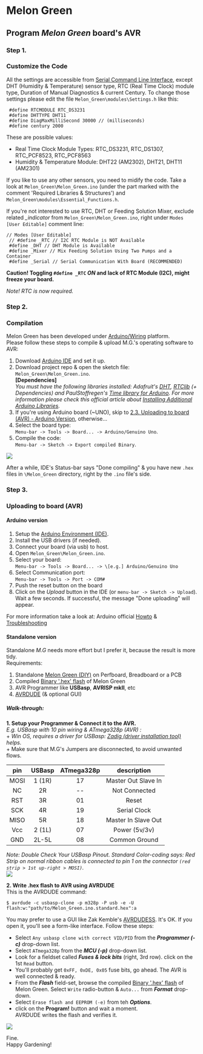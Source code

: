 # Melon Green
## Program *Melon Green* board's AVR

### Step 1.
### Customize the Code
All the settings are accessible from [Serial Command Line Interface](3_Serial_Command_Line_Interface.md), except DHT (Humidity & Temperature) sensor type, RTC (Real Time Clock) module type, Duration of Manual Diagnostics & current Century. To change those settings please edit the file `Melon_Green\modules\Settings.h` like this:


```
 #define RTCMODULE RTC_DS3231
 #define DHTTYPE DHT11
 #define DiagMaxMilliSecond 30000 // (milliseconds)
 #define century 2000
```

These are possible values:  
*   Real Time Clock Module Types: RTC_DS3231, RTC_DS1307, RTC_PCF8523, RTC_PCF8563  
*   Humidity & Temperature Module: DHT22 (AM2302), DHT21, DHT11 (AM2301)  

If you like to use any other sensors, you need to midify the code. Take a look at `Melon_Green\Melon_Green.ino` (under the part marked with the comment 'Required Libraries & Structures') and `Melon_Green\modules\Essential_Functions.h`.

If you're not interested to use RTC, DHT or Feeding Solution Mixer, exclude related *_indicator* from `Melon_Green\Melon_Green.ino`, right under `Modes [User Editable]` comment line:

```
// Modes [User Editable]
 // #define _RTC // I2C RTC Module is NOT Available
 #define _DHT // DHT Module is Available
 #define _Mixer // Mix Feeding Solution Using Two Pumps and a Container
 #define _Serial // Serial Communication With Board (RECOMMENDED)
```
**Caution! Toggling `#define _RTC` *ON* and lack of RTC Module (I2C), might freeze your board.**  

*Note! RTC is now required.*   


### Step 2.
### Compilation
Melon Green has been developed under [Arduino/Wiring](https://en.wikipedia.org/wiki/Arduino#Software_development) platform.  
Please follow these steps to compile & upload M.G.'s operating software to AVR:
1. Download [Arduino IDE](https://www.arduino.cc/en/main/software) and set it up.
2. Download project repo & open the sketch file: `Melon_Green\Melon_Green.ino`.  
**\[Dependencies]**  
*You must have the following libraries installed: Adafruit's [DHT](https://github.com/adafruit/DHT-sensor-library), [RTClib](https://github.com/adafruit/RTClib) (+ Dependencies) and PaulStoffregen's [Time library for Arduino](https://github.com/PaulStoffregen/Time). For more information please check this official article about [Installing Additional Arduino Libraries](https://www.arduino.cc/en/guide/libraries).*  
3. If you're using Arduino board (~UNO), skip to [2.3. Uploading to board (AVR) - Arduino Version](#arduino-version), otherwise...
4. Select the board type:  
`Menu-bar -> Tools -> Board... -> Arduino/Genuino Uno`.
5. Compile the code:  
`Menu-bar -> Sketch -> Export compiled Binary`.  

![](2_Upload_Melon_Green_to_AVR/Compile_Code.gif)  

After a while, IDE's Status-bar says "Done compiling" & you have new `.hex` files in `\Melon_Green` directory, right by the `.ino` file's side.  


### Step 3.
### Uploading to board (AVR)
#### Arduino version
1.  Setup the [Arduino Environment (IDE)](https://www.arduino.cc/en/main/software).
2.  Install the USB drivers (if needed).
3.  Connect your board (via usb) to host.  
4.  Open `Melon_Green\Melon_Green.ino`.
5.  Select your board:  
`Menu-bar -> Tools -> Board... -> \[e.g.] Arduino/Genuino Uno`
6.  Select Communication port:  
`Menu-bar -> Tools -> Port -> COM#`
7.  Push the reset button on the board
8.  Click on the *Upload* button in the IDE (or `menu-bar -> Sketch -> Upload`).  
Wait a few seconds. If successful, the message "Done uploading" will appear.  

For more information take a look at: Arduino official [Howto](https://www.arduino.cc/en/main/howto) & [Troubleshooting](https://www.arduino.cc/en/guide/troubleshooting)

#### Standalone version
Standalone *M.G* needs more effort but I prefer it, because the result is more tidy.  
Requirements:
1. Standalone [Melon Green (DIY)](1_Melon_Green_Board_[DIY].md) on Perfboard, Breadboard or a PCB
2. Compiled [Binary '.hex' flash](#compilation) of Melon Green
3. AVR Programmer like **USBasp**, **AVRISP mkII**, etc
4. [AVRDUDE](http://www.nongnu.org/avrdude/) (& optional GUI)

##### Walk-through:  
**1. Setup your Programmer & Connect it to the AVR.**  
*E.g. USBasp with 10 pin wiring & ATmega328p (AVR) :*  
\+ *Win OS, requires a driver for USBasp: [Zadig (driver installation tool)](http://zadig.akeo.ie/) helps.*  
\+ Make sure that M.G's Jumpers are disconnected, to avoid unwanted flows.  

| pin | USBasp | ATmega328p | description |
|:---:|:--------:|:----------:|:-----------:|
| MOSI | 1 (1R) | 17 | Master Out Slave In |
| NC | 2R | -- | Not Connected |
| RST | 3R | 01 | Reset |
| SCK | 4R | 19 | Serial Clock |
| MISO | 5R | 18 | Master In Slave Out |
| Vcc | 2 (1L) | 07 | Power (5v/3v) |
| GND | 2L-5L | 08 | Common Ground |  

*Note: Double Check Your USBasp Pinout. Standard Color-coding says: Red Strip on normal ribbon cables is connected to pin 1 on the connector `(red strip > 1st up-right > MOSI)`.*  
![](2_Upload_Melon_Green_to_AVR/USBASP_10-pin_Wiring_to_AVR_Atmega328p.png)

**2. Write .hex flash to AVR using AVRDUDE**  
This is the AVRDUDE command:  
```
$ avrdude -c usbasp-clone -p m328p -P usb -e -U flash:w:"path/to/Melon_Green.ino.standard.hex":a
```
You may prefer to use a GUI like Zak Kemble's [AVRDUDESS](https://github.com/zkemble/AVRDUDESS). It's OK.
If you open it, you'll see a form-like interface. Follow these steps:  
-   Select ``Any usbasp clone with correct VID/PID`` from the ***Programmer (-c)*** drop-down list.  
-   Select `ATmega328p` from the ***MCU (-p)*** drop-down list.  
-   Look for a fieldset called ***Fuses & lock bits*** (right, 3rd row). click on the 1st `Read` button.  
-   You'll probably get `0xFF, 0xDE, 0x05` fuse bits, go ahead. The AVR is well connected & ready.  
-   From the ***Flash*** field-set, browse the compiled [Binary '.hex' flash](#compilation) of Melon Green. Select `Write` radio-button & `Auto...` from ***Format*** drop-down.  
-   Select `Erase flash and EEPROM (-e)` from teh ***Options***.  
-   click on the **Program!** button and wait a moment.  
AVRDUDE writes the flash and verifies it.  

![](2_Upload_Melon_Green_to_AVR/Write_.hex_Flash_to_AVR.gif)

Fine.  
Happy Gardening!
